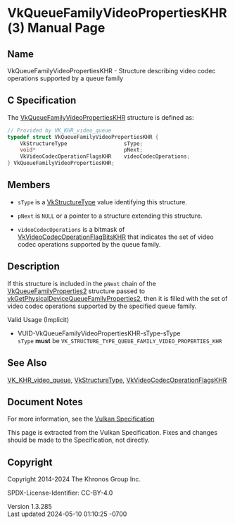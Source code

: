 # VkQueueFamilyVideoPropertiesKHR(3) Manual Page

## Name

VkQueueFamilyVideoPropertiesKHR - Structure describing video codec
operations supported by a queue family



## <a href="#_c_specification" class="anchor"></a>C Specification

The
[VkQueueFamilyVideoPropertiesKHR](https://registry.khronos.org/vulkan/specs/1.3-extensions/man/html/VkQueueFamilyVideoPropertiesKHR.html)
structure is defined as:

``` c
// Provided by VK_KHR_video_queue
typedef struct VkQueueFamilyVideoPropertiesKHR {
    VkStructureType                  sType;
    void*                            pNext;
    VkVideoCodecOperationFlagsKHR    videoCodecOperations;
} VkQueueFamilyVideoPropertiesKHR;
```

## <a href="#_members" class="anchor"></a>Members

- `sType` is a [VkStructureType](https://registry.khronos.org/vulkan/specs/1.3-extensions/man/html/VkStructureType.html) value identifying
  this structure.

- `pNext` is `NULL` or a pointer to a structure extending this
  structure.

- `videoCodecOperations` is a bitmask of
  [VkVideoCodecOperationFlagBitsKHR](https://registry.khronos.org/vulkan/specs/1.3-extensions/man/html/VkVideoCodecOperationFlagBitsKHR.html)
  that indicates the set of video codec operations supported by the
  queue family.

## <a href="#_description" class="anchor"></a>Description

If this structure is included in the `pNext` chain of the
[VkQueueFamilyProperties2](https://registry.khronos.org/vulkan/specs/1.3-extensions/man/html/VkQueueFamilyProperties2.html) structure
passed to
[vkGetPhysicalDeviceQueueFamilyProperties2](https://registry.khronos.org/vulkan/specs/1.3-extensions/man/html/vkGetPhysicalDeviceQueueFamilyProperties2.html),
then it is filled with the set of video codec operations supported by
the specified queue family.

Valid Usage (Implicit)

- <a href="#VUID-VkQueueFamilyVideoPropertiesKHR-sType-sType"
  id="VUID-VkQueueFamilyVideoPropertiesKHR-sType-sType"></a>
  VUID-VkQueueFamilyVideoPropertiesKHR-sType-sType  
  `sType` **must** be
  `VK_STRUCTURE_TYPE_QUEUE_FAMILY_VIDEO_PROPERTIES_KHR`

## <a href="#_see_also" class="anchor"></a>See Also

[VK_KHR_video_queue](https://registry.khronos.org/vulkan/specs/1.3-extensions/man/html/VK_KHR_video_queue.html),
[VkStructureType](https://registry.khronos.org/vulkan/specs/1.3-extensions/man/html/VkStructureType.html),
[VkVideoCodecOperationFlagsKHR](https://registry.khronos.org/vulkan/specs/1.3-extensions/man/html/VkVideoCodecOperationFlagsKHR.html)

## <a href="#_document_notes" class="anchor"></a>Document Notes

For more information, see the <a
href="https://registry.khronos.org/vulkan/specs/1.3-extensions/html/vkspec.html#VkQueueFamilyVideoPropertiesKHR"
target="_blank" rel="noopener">Vulkan Specification</a>

This page is extracted from the Vulkan Specification. Fixes and changes
should be made to the Specification, not directly.

## <a href="#_copyright" class="anchor"></a>Copyright

Copyright 2014-2024 The Khronos Group Inc.

SPDX-License-Identifier: CC-BY-4.0

Version 1.3.285  
Last updated 2024-05-10 01:10:25 -0700
